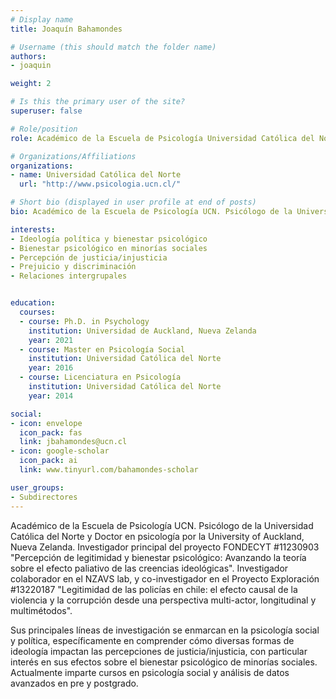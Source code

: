 ```yaml
---
# Display name
title: Joaquín Bahamondes

# Username (this should match the folder name)
authors:
- joaquin

weight: 2 

# Is this the primary user of the site?
superuser: false

# Role/position
role: Académico de la Escuela de Psicología Universidad Católica del Norte.

# Organizations/Affiliations
organizations:
- name: Universidad Católica del Norte
  url: "http://www.psicologia.ucn.cl/"

# Short bio (displayed in user profile at end of posts)
bio: Académico de la Escuela de Psicología UCN. Psicólogo de la Universidad Católica del Norte y Doctor en psicología por la University of Auckland, Nueva Zelanda. Investigador principal del proyecto FONDECYT #11230903 "Percepción de legitimidad y bienestar psicológico: Avanzando la teoría sobre el efecto paliativo de las creencias ideológicas". Investigador colaborador en el NZAVS lab, y co-investigador en el Proyecto Exploración #13220187 "Legitimidad de las policías en chile: el efecto causal de la violencia y la corrupción desde una perspectiva multi-actor, longitudinal y multimétodos".

interests:
- Ideología política y bienestar psicológico
- Bienestar psicológico en minorías sociales
- Percepción de justicia/injusticia
- Prejuicio y discriminación
- Relaciones intergrupales


education:
  courses:
  - course: Ph.D. in Psychology
    institution: Universidad de Auckland, Nueva Zelanda
    year: 2021
  - course: Master en Psicología Social
    institution: Universidad Católica del Norte
    year: 2016
  - course: Licenciatura en Psicología
    institution: Universidad Católica del Norte
    year: 2014

social:
- icon: envelope
  icon_pack: fas
  link: jbahamondes@ucn.cl
- icon: google-scholar
  icon_pack: ai
  link: www.tinyurl.com/bahamondes-scholar

user_groups:
- Subdirectores
---
```


Académico de la Escuela de Psicología UCN. Psicólogo de la Universidad Católica del Norte y Doctor en psicología por la University of Auckland, Nueva Zelanda. Investigador principal del proyecto FONDECYT #11230903 "Percepción de legitimidad y bienestar psicológico: Avanzando la teoría sobre el efecto paliativo de las creencias ideológicas". Investigador colaborador en el NZAVS lab, y co-investigador en el Proyecto Exploración #13220187 "Legitimidad de las policías en chile: el efecto causal de la violencia y la corrupción desde una perspectiva multi-actor, longitudinal y multimétodos".

Sus principales líneas de investigación se enmarcan en la psicología social y política, específicamente en comprender cómo diversas formas de ideología impactan las percepciones de justicia/injusticia, con particular interés en sus efectos sobre el bienestar psicológico de minorías sociales. Actualmente imparte cursos en psicología social y análisis de datos avanzados en pre y postgrado.
